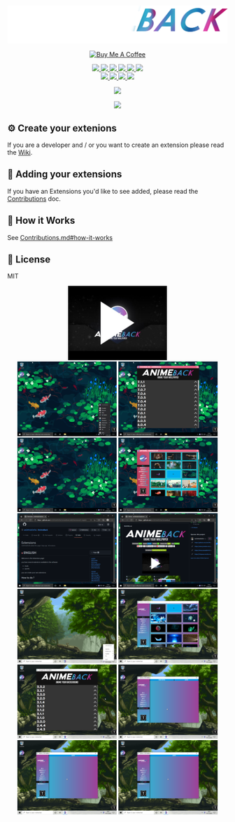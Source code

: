 ![GitHub Logo](https://github.com/LeGitHubDeTai/AnimeBack/blob/main/assets/images/logo%20white2.png?raw=true)

<p align='center'>
  <a href="https://buymeacoffee.com/taistudio" target="_blank"><img src="https://www.buymeacoffee.com/assets/img/custom_images/yellow_img.png" alt="Buy Me A Coffee"></a>
</p>

<p align='center'>
  <a href="https://legithubdetai.github.io/AnimeBack/">
    <img src="https://img.shields.io/github/downloads/LeGitHubDeTai/AnimeBack/total">
    <img src="https://img.shields.io/github/v/release/LeGitHubDeTai/AnimeBack">
    <img src="https://img.shields.io/website?url=http%3A%2F%2Flegithubdetai.github.io%2FAnimeBack">
    <img src="https://img.shields.io/github/release-date/LeGitHubDeTai/AnimeBack">
    <img src="https://img.shields.io/github/license/LeGitHubDeTai/AnimeBack">
  </a>
  <a href="https://discord.gg/zctFdAPUzP">
    <img src="https://img.shields.io/discord/788853994264723456">
  </a>
  <br/>
  <a href="http://www.youtube.com/watch?v=JpFKSTRth4M">
    <img src="https://img.shields.io/youtube/views/JpFKSTRth4M?style=social">
  </a>
  <a href="https://github.com/LeGitHubDeTai/">
    <img src="https://img.shields.io/github/followers/LeGitHubDeTai?style=social">
  </a>
  <a href="https://www.youtube.com/channel/UCZiVWB8_UNH4NLzr7XbaI8A">
    <img src="https://img.shields.io/youtube/channel/subscribers/UCZiVWB8_UNH4NLzr7XbaI8A?style=social">
  </a>
  <a href="https://github.com/LeGitHubDeTai/AnimeBack">
    <img src="https://img.shields.io/github/stars/LeGitHubDeTai/AnimeBack?style=social">
  </a>
</p>

<p align='center'>
  <a href="https://github.com/LeGitHubDeTai/AnimeBack/releases">
    <img src="https://img.shields.io/circleci/build/github/LeGitHubDeTai/AnimeBack/main?label=AnimeBOT">
  </a>
</p>

<p align='center'>
  <a href="https://github.com/LeGitHubDeTai/AnimeBack/releases">
    <img src="https://img.shields.io/endpoint?url=https%3A%2F%2Fraw.githubusercontent.com%2FLeGitHubDeTai%2FAnimeBack%2Fmain%2Fassets%2Fcustom%2Fcustom.json">
  </a>
</p>


## ⚙️ Create your extenions
If you are a developer and / or you want to create an extension
please read the [Wiki](https://github.com/LeGitHubDeTai/AnimeBack/wiki/Extensions).

## 🚀 Adding your extensions

If you have an Extensions you'd like to see added,
please read the [Contributions](https://github.com/TaiStudio/animeback-submit/blob/master/CONTRIBUTING.md) doc.

## 🔑 How it Works

See [Contributions.md#how-it-works](https://github.com/TaiStudio/animeback-submit/blob/master/CONTRIBUTING.md#how-it-works)

## 📜 License

MIT
<p align='center'>
  <a href="http://www.youtube.com/watch?v=JpFKSTRth4M">
    <img src="https://github.com/LeGitHubDeTai/AnimeBack/blob/main/assets/images/Trailer%20Animeback.jpg?raw=true" width="45%" />
  </a>
  
  <br/>
  
  <img src="https://raw.githubusercontent.com/LeGitHubDeTai/AnimeBack/main/assets/images/tray.png" width="45%" />
  <img src="https://raw.githubusercontent.com/LeGitHubDeTai/AnimeBack/main/assets/images/changelog.png" width="45%" />
  <img src="https://raw.githubusercontent.com/LeGitHubDeTai/AnimeBack/main/assets/images/desktop.png" width="45%" />
  <img src="https://raw.githubusercontent.com/LeGitHubDeTai/AnimeBack/main/assets/images/options.png" width="45%" />
  <img src="https://raw.githubusercontent.com/LeGitHubDeTai/AnimeBack/main/assets/images/wikigit.png" width="45%" />
  <img src="https://raw.githubusercontent.com/LeGitHubDeTai/AnimeBack/main/assets/images/github.png" width="45%" />
  
  <br/>
  
  <img src="https://github.com/LeGitHubDeTai/AnimeBack/blob/main/assets/images/tray%20options.png?raw=true" width="45%" />
  <img src="https://github.com/LeGitHubDeTai/AnimeBack/blob/main/assets/images/options%20window.png?raw=true" width="45%" />
  <img src="https://github.com/LeGitHubDeTai/AnimeBack/blob/main/assets/images/changelog%20window.png?raw=true" width="45%" />
  <img src="https://github.com/LeGitHubDeTai/AnimeBack/blob/main/assets/images/add%20extensions.png?raw=true" width="45%" />
  <img src="https://github.com/LeGitHubDeTai/AnimeBack/blob/main/assets/images/add%20custom.png?raw=true" width="45%" />
  <img src="https://github.com/LeGitHubDeTai/AnimeBack/blob/main/assets/images/add%20custom.png?raw=true" width="45%" />
 </p>


